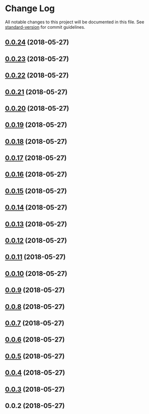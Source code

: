 # Change Log

All notable changes to this project will be documented in this file. See [standard-version](https://github.com/conventional-changelog/standard-version) for commit guidelines.

<a name="0.0.24"></a>
## [0.0.24](https://github.com/ToxicToast/SmartMirror/compare/v0.0.23...v0.0.24) (2018-05-27)



<a name="0.0.23"></a>
## [0.0.23](https://github.com/ToxicToast/SmartMirror/compare/v0.0.22...v0.0.23) (2018-05-27)



<a name="0.0.22"></a>
## [0.0.22](https://github.com/ToxicToast/SmartMirror/compare/v0.0.21...v0.0.22) (2018-05-27)



<a name="0.0.21"></a>
## [0.0.21](https://github.com/ToxicToast/SmartMirror/compare/v0.0.20...v0.0.21) (2018-05-27)



<a name="0.0.20"></a>
## [0.0.20](https://github.com/ToxicToast/SmartMirror/compare/v0.0.19...v0.0.20) (2018-05-27)



<a name="0.0.19"></a>
## [0.0.19](https://github.com/ToxicToast/SmartMirror/compare/v0.0.18...v0.0.19) (2018-05-27)



<a name="0.0.18"></a>
## [0.0.18](https://github.com/ToxicToast/SmartMirror/compare/v0.0.17...v0.0.18) (2018-05-27)



<a name="0.0.17"></a>
## [0.0.17](https://github.com/ToxicToast/SmartMirror/compare/v0.0.16...v0.0.17) (2018-05-27)



<a name="0.0.16"></a>
## [0.0.16](https://github.com/ToxicToast/SmartMirror/compare/v0.0.15...v0.0.16) (2018-05-27)



<a name="0.0.15"></a>
## [0.0.15](https://github.com/ToxicToast/SmartMirror/compare/v0.0.14...v0.0.15) (2018-05-27)



<a name="0.0.14"></a>
## [0.0.14](https://github.com/ToxicToast/SmartMirror/compare/v0.0.13...v0.0.14) (2018-05-27)



<a name="0.0.13"></a>
## [0.0.13](https://github.com/ToxicToast/SmartMirror/compare/v0.0.12...v0.0.13) (2018-05-27)



<a name="0.0.12"></a>
## [0.0.12](https://github.com/ToxicToast/SmartMirror/compare/v0.0.11...v0.0.12) (2018-05-27)



<a name="0.0.11"></a>
## [0.0.11](https://github.com/ToxicToast/SmartMirror/compare/v0.0.10...v0.0.11) (2018-05-27)



<a name="0.0.10"></a>
## [0.0.10](https://github.com/ToxicToast/SmartMirror/compare/v0.0.9...v0.0.10) (2018-05-27)



<a name="0.0.9"></a>
## [0.0.9](https://github.com/ToxicToast/SmartMirror/compare/v0.0.8...v0.0.9) (2018-05-27)



<a name="0.0.8"></a>
## [0.0.8](https://github.com/ToxicToast/SmartMirror/compare/v0.0.7...v0.0.8) (2018-05-27)



<a name="0.0.7"></a>
## [0.0.7](https://github.com/ToxicToast/SmartMirror/compare/v0.0.6...v0.0.7) (2018-05-27)



<a name="0.0.6"></a>
## [0.0.6](https://github.com/ToxicToast/SmartMirror/compare/v0.0.5...v0.0.6) (2018-05-27)



<a name="0.0.5"></a>
## [0.0.5](https://github.com/ToxicToast/SmartMirror/compare/v0.0.4...v0.0.5) (2018-05-27)



<a name="0.0.4"></a>
## [0.0.4](https://github.com/ToxicToast/SmartMirror/compare/v0.0.3...v0.0.4) (2018-05-27)



<a name="0.0.3"></a>
## [0.0.3](https://github.com/ToxicToast/SmartMirror/compare/v0.0.2...v0.0.3) (2018-05-27)



<a name="0.0.2"></a>
## 0.0.2 (2018-05-27)
